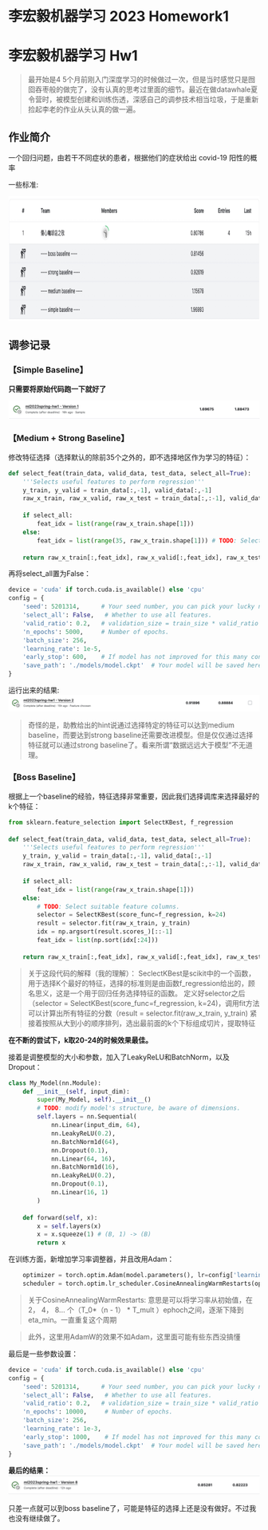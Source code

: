 # 李宏毅机器学习 2023 Homework1


# 李宏毅机器学习 Hw1
>最开始是4 5个月前刚入门深度学习的时候做过一次，但是当时感觉只是囫囵吞枣般的做完了，没有认真的思考过里面的细节。最近在做datawhale夏令营时，被模型创建和训练伤透，深感自己的调参技术相当垃圾，于是重新捡起李老的作业从头认真的做一遍。

## 作业简介
一个回归问题，由若干不同症状的患者，根据他们的症状给出 covid-19 阳性的概率

一些标准:

<img src="/img/hw1-1.png" width="1000" height="250" />

## 调参记录

### 【Simple Baseline】
**只需要将原始代码跑一下就好了**

![hw1-2](/img/hw1-2.png)

### 【Medium + Strong Baseline】
修改特征选择（选择默认的除前35个之外的，即不选择地区作为学习的特征）：
```python
def select_feat(train_data, valid_data, test_data, select_all=True):
    '''Selects useful features to perform regression'''
    y_train, y_valid = train_data[:,-1], valid_data[:,-1]
    raw_x_train, raw_x_valid, raw_x_test = train_data[:,:-1], valid_data[:,:-1], test_data

    if select_all:
        feat_idx = list(range(raw_x_train.shape[1]))
    else:
        feat_idx = list(range(35, raw_x_train.shape[1])) # TODO: Select suitable feature columns.
        
    return raw_x_train[:,feat_idx], raw_x_valid[:,feat_idx], raw_x_test[:,feat_idx], y_train, y_valid
```
再将select_all置为False：
```python
device = 'cuda' if torch.cuda.is_available() else 'cpu'
config = {
    'seed': 5201314,      # Your seed number, you can pick your lucky number. :)
    'select_all': False,   # Whether to use all features.
    'valid_ratio': 0.2,   # validation_size = train_size * valid_ratio
    'n_epochs': 5000,     # Number of epochs.            
    'batch_size': 256, 
    'learning_rate': 1e-5,              
    'early_stop': 600,    # If model has not improved for this many consecutive epochs, stop training.     
    'save_path': './models/model.ckpt'  # Your model will be saved here.
}
```

运行出来的结果:
![hw1-3](/img/hw1-3.png)

>奇怪的是，助教给出的hint说通过选择特定的特征可以达到medium baseline，而要达到strong baseline还需要改进模型。但是仅仅通过选择特征就可以通过strong baseline了。看来所谓“数据远远大于模型”不无道理。

### 【Boss Baseline】
根据上一个baseline的经验，特征选择非常重要，因此我们选择调库来选择最好的k个特征：
```python
from sklearn.feature_selection import SelectKBest, f_regression

def select_feat(train_data, valid_data, test_data, select_all=True):
    '''Selects useful features to perform regression'''
    y_train, y_valid = train_data[:,-1], valid_data[:,-1]
    raw_x_train, raw_x_valid, raw_x_test = train_data[:,:-1], valid_data[:,:-1], test_data

    if select_all:
        feat_idx = list(range(raw_x_train.shape[1]))
    else:
        # TODO: Select suitable feature columns.
        selector = SelectKBest(score_func=f_regression, k=24)
        result = selector.fit(raw_x_train, y_train)
        idx = np.argsort(result.scores_)[::-1]
        feat_idx = list(np.sort(idx[:24]))
        
    return raw_x_train[:,feat_idx], raw_x_valid[:,feat_idx], raw_x_test[:,feat_idx], y_train, y_valid
```
>关于这段代码的解释（我的理解）：
>SeclectKBest是scikit中的一个函数，用于选择K个最好的特征，选择的标准则是由函数f_regression给出的，顾名思义，这是一个用于回归任务选择特征的函数。
>定义好selector之后（selector = SelectKBest(score_func=f_regression, k=24)，调用fit方法可以计算出所有特征的分数（result = selector.fit(raw_x_train, y_train)
>紧接着按照从大到小的顺序排列，选出最前面的k个下标组成切片，提取特征

**在不断的尝试下，k取20-24的时候效果最佳。**

接着是调整模型的大小和参数，加入了LeakyReLU和BatchNorm，以及Dropout：
```python
class My_Model(nn.Module):
    def __init__(self, input_dim):
        super(My_Model, self).__init__()
        # TODO: modify model's structure, be aware of dimensions. 
        self.layers = nn.Sequential(
            nn.Linear(input_dim, 64),
            nn.LeakyReLU(0.2),
            nn.BatchNorm1d(64),
            nn.Dropout(0.1),
            nn.Linear(64, 16),
            nn.BatchNorm1d(16),
            nn.LeakyReLU(0.2),
            nn.Dropout(0.1),
            nn.Linear(16, 1)
        )

    def forward(self, x):
        x = self.layers(x)
        x = x.squeeze(1) # (B, 1) -> (B)
        return x
```

在训练方面，新增加学习率调整器，并且改用Adam：
```python
    optimizer = torch.optim.Adam(model.parameters(), lr=config['learning_rate'] * 10, weight_decay=1e-4) 
    scheduler = torch.optim.lr_scheduler.CosineAnnealingWarmRestarts(optimizer, T_0=2,T_mult=2,eta_min=config['learning_rate'])
```
>关于CosineAnnealingWarmRestarts: 意思是可以将学习率从初始值，在2， 4， 8... 个（T_0*（n - 1） *  T_mult ）ephoch之间，逐渐下降到eta_min。一直重复这个周期

>此外，这里用AdamW的效果不如Adam，这里面可能有些东西没搞懂

最后是一些参数设置：
```python
device = 'cuda' if torch.cuda.is_available() else 'cpu'
config = {
    'seed': 5201314,      # Your seed number, you can pick your lucky number. :)
    'select_all': False,   # Whether to use all features.
    'valid_ratio': 0.2,   # validation_size = train_size * valid_ratio
    'n_epochs': 10000,     # Number of epochs.            
    'batch_size': 256, 
    'learning_rate': 1e-3,              
    'early_stop': 1000,    # If model has not improved for this many consecutive epochs, stop training.     
    'save_path': './models/model.ckpt'  # Your model will be saved here.
}
```

**最后的结果：**
![hw1-4](/img/hw1-4.png)

只差一点就可以到boss baseline了，可能是特征的选择上还是没有做好。不过我也没有继续做了。
